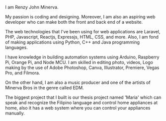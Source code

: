 I am Renzy John Minerva.

My passion is coding and designing. Moreover, I am also an aspiring web developer who can make both the front and back end of a website.

The web technologies that I've been using for web applications are Laravel, PHP, Javascript, Reactjs, Expressjs, HTML, CSS, and more. Also, I am fond of making applications using Python, C++ and Java programming languages.

I have knowledge in building automation systems using Arduino, Raspberry Pi, Orange Pi, and Node MCU. I am skilled in editing photo, videos, Logo making by the use of Adobe Photoshop, Canva, Illustrator, Premiere, Vegas Pro, and Filmora.

On the other hand, I am also a music producer and one of the artists of Minerva Bros in the genre called EDM.

The biggest project that I built is our thesis project named 'Maria' which can speak and recognize the Filipino language and control home appliances at home, also it has a web system where you can control your appliances manually.
